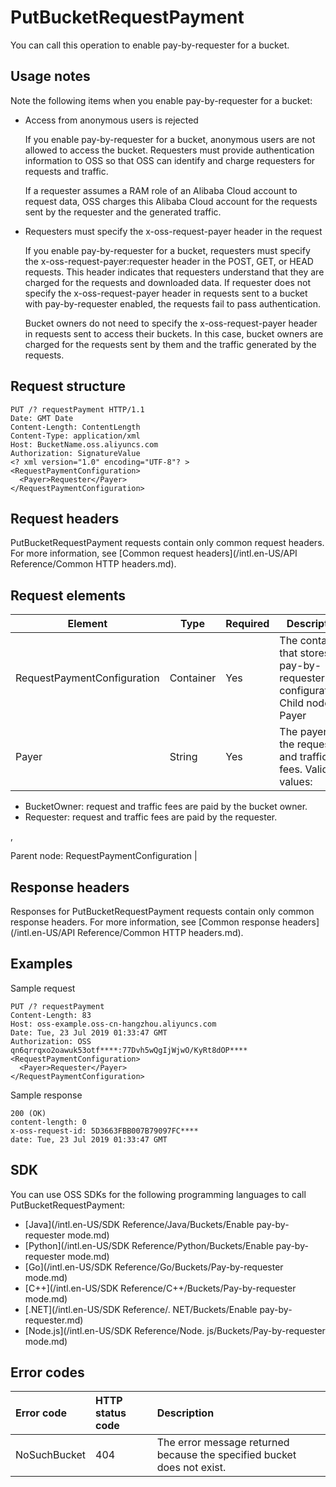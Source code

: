# PutBucketRequestPayment

You can call this operation to enable pay-by-requester for a bucket.

## Usage notes

Note the following items when you enable pay-by-requester for a bucket:

-   Access from anonymous users is rejected

    If you enable pay-by-requester for a bucket, anonymous users are not allowed to access the bucket. Requesters must provide authentication information to OSS so that OSS can identify and charge requesters for requests and traffic.

    If a requester assumes a RAM role of an Alibaba Cloud account to request data, OSS charges this Alibaba Cloud account for the requests sent by the requester and the generated traffic.

-   Requesters must specify the x-oss-request-payer header in the request

    If you enable pay-by-requester for a bucket, requesters must specify the x-oss-request-payer:requester header in the POST, GET, or HEAD requests. This header indicates that requesters understand that they are charged for the requests and downloaded data. If requester does not specify the x-oss-request-payer header in requests sent to a bucket with pay-by-requester enabled, the requests fail to pass authentication.

    Bucket owners do not need to specify the x-oss-request-payer header in requests sent to access their buckets. In this case, bucket owners are charged for the requests sent by them and the traffic generated by the requests.


## Request structure

```
PUT /? requestPayment HTTP/1.1
Date: GMT Date
Content-Length: ContentLength
Content-Type: application/xml
Host: BucketName.oss.aliyuncs.com
Authorization: SignatureValue 
<? xml version="1.0" encoding="UTF-8"? >
<RequestPaymentConfiguration>
  <Payer>Requester</Payer>
</RequestPaymentConfiguration>
```

## Request headers

PutBucketRequestPayment requests contain only common request headers. For more information, see [Common request headers](/intl.en-US/API Reference/Common HTTP headers.md).

## Request elements

|Element|Type|Required|Description|
|-------|----|--------|-----------|
|RequestPaymentConfiguration|Container|Yes|The container that stores pay-by-requester configurations. Child node: Payer |
|Payer|String|Yes|The payer of the request and traffic fees. Valid values:

-   BucketOwner: request and traffic fees are paid by the bucket owner.
-   Requester: request and traffic fees are paid by the requester.

,

Parent node: RequestPaymentConfiguration |

## Response headers

Responses for PutBucketRequestPayment requests contain only common response headers. For more information, see [Common response headers](/intl.en-US/API Reference/Common HTTP headers.md).

## Examples

Sample request

```
PUT /? requestPayment
Content-Length: 83
Host: oss-example.oss-cn-hangzhou.aliyuncs.com
Date: Tue, 23 Jul 2019 01:33:47 GMT
Authorization: OSS qn6qrrqxo2oawuk53otf****:77Dvh5wQgIjWjwO/KyRt8dOP****
<RequestPaymentConfiguration>
  <Payer>Requester</Payer>
</RequestPaymentConfiguration>
```

Sample response

```
200 (OK)
content-length: 0
x-oss-request-id: 5D3663FBB007B79097FC****
date: Tue, 23 Jul 2019 01:33:47 GMT
```

## SDK

You can use OSS SDKs for the following programming languages to call PutBucketRequestPayment:

-   [Java](/intl.en-US/SDK Reference/Java/Buckets/Enable pay-by-requester mode.md)
-   [Python](/intl.en-US/SDK Reference/Python/Buckets/Enable pay-by-requester mode.md)
-   [Go](/intl.en-US/SDK Reference/Go/Buckets/Pay-by-requester mode.md)
-   [C++](/intl.en-US/SDK Reference/C++/Buckets/Pay-by-requester mode.md)
-   [.NET](/intl.en-US/SDK Reference/. NET/Buckets/Enable pay-by-requester.md)
-   [Node.js](/intl.en-US/SDK Reference/Node. js/Buckets/Pay-by-requester mode.md)

## Error codes

|Error code|HTTP status code|Description|
|:---------|:---------------|:----------|
|NoSuchBucket|404|The error message returned because the specified bucket does not exist.|

